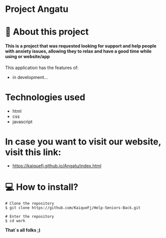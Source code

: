 #  Project Angatu 


# 📕 About this project 

#### This is a project that was requested looking for support and help people with anxiety issues, allowing they to relax and have a good time while using or website/app

This application has the features of:
 - in development...


# Technologies used
 - html
 - css
 - javascript 

 # In case you want to visit our website, visit this link:
 - https://kaiquefj.github.io/Angatu/index.html



# 💻 How to install?


```
# Clone the repository
$ git clone https://github.com/KaiqueFj/Help-Seniors-Back.git

# Enter the repository
$ cd work

```
**That´s all folks ;)**